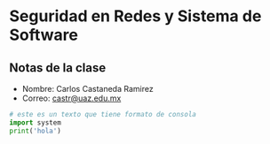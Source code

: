 # Seguridad en Redes y Sistema de Software

## Notas de la clase

- Nombre: Carlos Castaneda Ramirez
- Correo: castr@uaz.edu.mx

```python
# este es un texto que tiene formato de consola
import system
print('hola')
```

 











